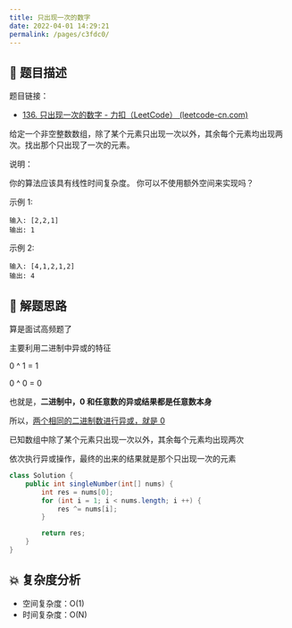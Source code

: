 ```yaml
---
title: 只出现一次的数字
date: 2022-04-01 14:29:21
permalink: /pages/c3fdc0/
---
```

## 📃 题目描述

题目链接：

- [136. 只出现一次的数字 - 力扣（LeetCode） (leetcode-cn.com)](https://leetcode-cn.com/problems/single-number/)

给定一个非空整数数组，除了某个元素只出现一次以外，其余每个元素均出现两次。找出那个只出现了一次的元素。

说明：

你的算法应该具有线性时间复杂度。 你可以不使用额外空间来实现吗？

示例 1:

```
输入: [2,2,1]
输出: 1
```

示例 2:

```
输入: [4,1,2,1,2]
输出: 4
```

## 🔔 解题思路

算是面试高频题了

主要利用二进制中异或的特征

0 ^ 1 = 1

0 ^ 0 = 0

也就是，**二进制中，0 和任意数的异或结果都是任意数本身**

所以，<u>两个相同的二进制数进行异或，就是 0</u>

已知数组中除了某个元素只出现一次以外，其余每个元素均出现两次

依次执行异或操作，最终的出来的结果就是那个只出现一次的元素


```java
class Solution {
    public int singleNumber(int[] nums) {
        int res = nums[0];
        for (int i = 1; i < nums.length; i ++) {
            res ^= nums[i];
        }

        return res;
    }
}
```

## 💥 复杂度分析

- 空间复杂度：O(1)
- 时间复杂度：O(N)

